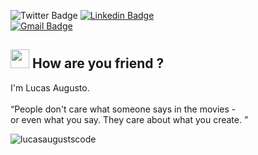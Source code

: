 ![Twitter Badge](https://img.shields.io/badge/-@lucasaugusts_-1ca0f1?style=flat-square&labelColor=1ca0f1&logo=twitter&logoColor=white&link=https://twitter.com/lucasaugusts_) [![Linkedin Badge](https://img.shields.io/badge/-LucasAugusto-blue?style=flat-square&logo=Linkedin&logoColor=white&link=https://www.linkedin.com/in/lucas-augusto-a428631b8/)](https://www.linkedin.com/in/lucas-augusto-a428631b8/)
<br>
[![Gmail Badge](https://img.shields.io/badge/-lucasaugustscode@gmail.com-c14438?style=flat-square&logo=Gmail&logoColor=white&link=mailto:lucasaugustscode@gmail.com)](mailto:lucasaugustscode@gmail.com)

## <img src="https://media.giphy.com/media/hvRJCLFzcasrR4ia7z/giphy.gif" width="30px"> How are you friend ?
I'm Lucas Augusto.
<br>
<br>
“People don't care what someone says in the movies - <br> or even what you say. They care about what you create. ”

<p align="left"> <img src="https://github-readme-stats.vercel.app/api?username=lucasaugustscode&show_icons=true" alt="lucasaugustscode" /> </p>

